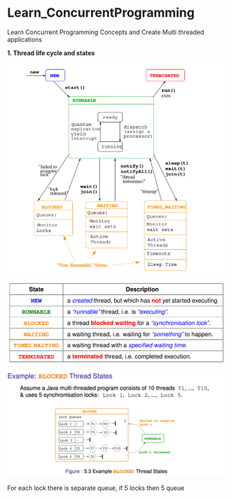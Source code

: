 # Learn_ConcurrentProgramming
Learn Concurrent Programming Concepts and Create Multi threaded applications

**1. Thread life cycle and states**

![img_1.png](img_1.png)

![img_2.png](img_2.png)

![img_3.png](img_3.png)

For each lock there is separate queue, if 5 locks then 5 queue



